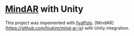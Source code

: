 # [MindAR](https://github.com/hiukim/mind-ar-js) with Unity

This project was impemented with [IlyaPolo](https://t.me/IlyaPolo).
[MindAR] (https://github.com/hiukim/mind-ar-js) with Unity integration.
